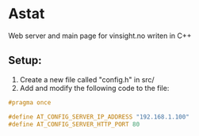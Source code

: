 # Astat
Web server and main page for vinsight.no writen in C++

## Setup:
1. Create a new file called "config.h" in src/
2. Add and modify the following code to the file:
```c++
#pragma once

#define AT_CONFIG_SERVER_IP_ADDRESS "192.168.1.100"
#define AT_CONFIG_SERVER_HTTP_PORT 80
```
